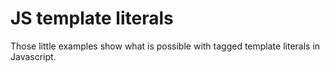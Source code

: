 # JS template literals

Those little examples show what is possible with tagged template literals in Javascript.